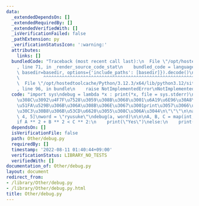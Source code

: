 ```yaml
---
data:
  _extendedDependsOn: []
  _extendedRequiredBy: []
  _extendedVerifiedWith: []
  _isVerificationFailed: false
  _pathExtension: py
  _verificationStatusIcon: ':warning:'
  attributes:
    links: []
  bundledCode: "Traceback (most recent call last):\n  File \"/opt/hostedtoolcache/Python/3.12.3/x64/lib/python3.12/site-packages/onlinejudge_verify/documentation/build.py\"\
    , line 71, in _render_source_code_stat\n    bundled_code = language.bundle(stat.path,\
    \ basedir=basedir, options={'include_paths': [basedir]}).decode()\n          \
    \         ^^^^^^^^^^^^^^^^^^^^^^^^^^^^^^^^^^^^^^^^^^^^^^^^^^^^^^^^^^^^^^^^^^^^^^^^^^^^^^^^^\n\
    \  File \"/opt/hostedtoolcache/Python/3.12.3/x64/lib/python3.12/site-packages/onlinejudge_verify/languages/python.py\"\
    , line 96, in bundle\n    raise NotImplementedError\nNotImplementedError\n"
  code: "import sys\ndebug = lambda *x : print(*x, file = sys.stderr)\n\n\"\"\"\n\u3053\
    \u308C\u3092\u4F7F\u7528\u3059\u308B\u3068\u3001\u6A19\u6E96\u30A8\u30E9\u30FC\
    \u51FA\u529B\u306B\u306A\u308B\u306E\u3067\u3001print\u3057\u3066\u3082\u30B8\u30E3\
    \u30C3\u30B8\u306B\u53CD\u6620\u3055\u308C\u306A\u3044\n\"\"\"\n\na = [1, 2, 3,\
    \ 4, 5]\nword = \"ryusuke\"\ndebug(a, word)\n\n\nA, B, C = map(int, input().split())\n\
    if A ** 2 + B ** 2 < C ** 2:\n    print(\"Yes\")\nelse:\n    print(\"No\")"
  dependsOn: []
  isVerificationFile: false
  path: Other/debug.py
  requiredBy: []
  timestamp: '2022-08-11 01:40:44+09:00'
  verificationStatus: LIBRARY_NO_TESTS
  verifiedWith: []
documentation_of: Other/debug.py
layout: document
redirect_from:
- /library/Other/debug.py
- /library/Other/debug.py.html
title: Other/debug.py
---
```


